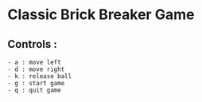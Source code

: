 # Classic Brick Breaker Game 

## Controls :
    - a : move left
    - d : move right
    - k : release ball
    - g : start game
    - q : quit game
 
